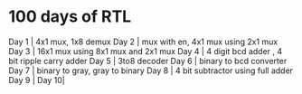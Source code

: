 # 100 days of RTL
Day 1 | 4x1 mux, 1x8 demux
Day 2 | mux with en, 4x1 mux using 2x1 mux
Day 3 | 16x1 mux using 8x1 mux and 2x1 mux
Day 4 | 4 digit bcd adder , 4 bit ripple carry adder
Day 5 | 3to8 decoder
Day 6 | binary to bcd converter
Day 7 | binary to gray, gray to binary
Day 8 | 4 bit subtractor using full adder
Day 9 | 
Day 10| 
